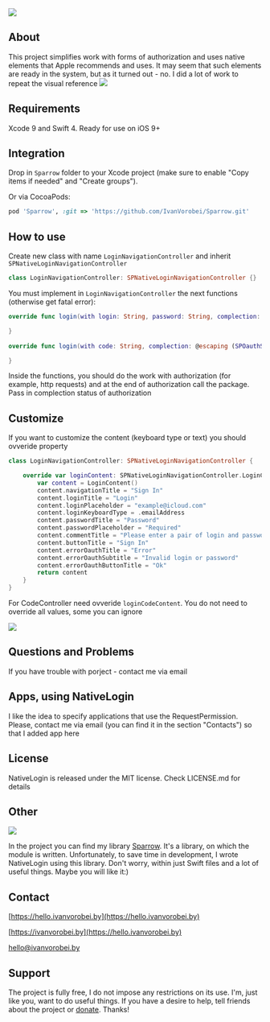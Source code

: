 <img src="https://cdn.rawgit.com/IvanVorobei/NativeLogin/9a0aafd0/resources/native-login%20-%20baner%20-%20outline.svg"/>

## About
This project simplifies work with forms of authorization and uses native elements that Apple recommends and uses. It may seem that such elements are ready in the system, but as it turned out - no. I did a lot of work to repeat the visual reference
<img src="https://cdn.rawgit.com/IvanVorobei/NativeLogin/4498acbd/resources/native-login%20-%20screens.jpg"/>

## Requirements
Xcode 9 and Swift 4. Ready for use on iOS 9+

## Integration
Drop in `Sparrow` folder to your Xcode project (make sure to enable "Copy items if needed" and "Create groups").

Or via CocoaPods:
```ruby
pod 'Sparrow', :git => 'https://github.com/IvanVorobei/Sparrow.git'
```
## How to use
Create new class with name `LoginNavigationController` and inherit `SPNativeLoginNavigationController`
```swift
class LoginNavigationController: SPNativeLoginNavigationController {}
```
You must implement in `LoginNavigationController` the next functions (otherwise get fatal error):
```swift
override func login(with login: String, password: String, complection: @escaping (SPOauthState) -> ()) {

}
    
override func login(with code: String, complection: @escaping (SPOauthState) -> ()) {

}
```
Inside the functions, you should do the work with authorization (for example, http requests) and at the end of authorization call the package. Pass in complection status of authorization

## Customize
If you want to customize the content (keyboard type or text) you should ovveride property 
```swift
class LoginNavigationController: SPNativeLoginNavigationController {

    override var loginContent: SPNativeLoginNavigationController.LoginContent {
        var content = LoginContent()
        content.navigationTitle = "Sign In"
        content.loginTitle = "Login"
        content.loginPlaceholder = "example@icloud.com"
        content.loginKeyboardType = .emailAddress
        content.passwordTitle = "Password"
        content.passwordPlaceholder = "Required"
        content.commentTitle = "Please enter a pair of login and password"
        content.buttonTitle = "Sign In"
        content.errorOauthTitle = "Error"
        content.errorOauthSubtitle = "Invalid login or password"
        content.errorOauthButtonTitle = "Ok"
        return content
    }
}
```

For CodeController need ovveride `loginCodeContent`. You do not need to override all values, some you can ignore

<img src="https://cdn.rawgit.com/IvanVorobei/NativeLogin/9937ab4f/resources/native-login%20-%20promo.jpg"/>

## Questions and Problems
If you have trouble with porject - contact me via email

## Apps, using NativeLogin
I like the idea to specify applications that use the RequestPermission. Please, contact me via email (you can find it in the section "Contacts") so that I added app here

## License
NativeLogin is released under the MIT license. Check LICENSE.md for details

## Other
<img src="https://cdn.rawgit.com/IvanVorobei/RequestPermission/e85814ac/resources/powered_by_sparrow.svg"/>

In the project you can find my library [Sparrow](https://github.com/IvanVorobei/Sparrow). It's a library, on which the module is written. Unfortunately, to save time in development, I wrote NativeLogin using this library. Don't worry, within just Swift files and a lot of useful things. Maybe you will like it:)

## Contact
 
[https://hello.ivanvorobei.by](https://hello.ivanvorobei.by)

[https://ivanvorobei.by](https://hello.ivanvorobei.by) 

hello@ivanvorobei.by

## Support
The project is fully free, I do not impose any restrictions on its use. I'm, just like you, want to do useful things. If you have a desire to help, tell friends about the project or [donate](http://ivanvorobei.by/donate). Thanks!
